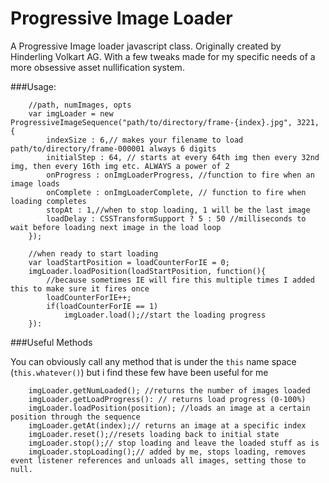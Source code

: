 Progressive Image Loader
======================

A Progressive Image loader javascript class. Originally created by Hinderling Volkart AG. With a few tweaks made for my specific needs of a more obsessive asset nullification system.

###Usage:

```
    //path, numImages, opts
    var imgLoader = new ProgressiveImageSequence("path/to/directory/frame-{index}.jpg", 3221, {
        indexSize : 6,// makes your filename to load path/to/directory/frame-000001 always 6 digits
        initialStep : 64, // starts at every 64th img then every 32nd img, then every 16th img etc. ALWAYS a power of 2
        onProgress : onImgLoaderProgress, //function to fire when an image loads
        onComplete : onImgLoaderComplete, // function to fire when loading completes
        stopAt : 1,//when to stop loading, 1 will be the last image
        loadDelay : CSSTransformSupport ? 5 : 50 //milliseconds to wait before loading next image in the load loop
    });

    //when ready to start loading
    var loadStartPosition = loadCounterForIE = 0;
    imgLoader.loadPosition(loadStartPosition, function(){
        //because sometimes IE will fire this multiple times I added this to make sure it fires once
        loadCounterForIE++;
        if(loadCounterForIE == 1)
            imgLoader.load();//start the loading progress
    }):

```

###Useful Methods

You can obviously call any method that is under the `this` name space (`this.whatever()`) but i find these few have been useful for me

```
    imgLoader.getNumLoaded(); //returns the number of images loaded
    imgLoader.getLoadProgress(): // returns load progress (0-100%)
    imgLoader.loadPosition(position); //loads an image at a certain position through the sequence
    imgLoader.getAt(index);// returns an image at a specific index
    imgLoader.reset();//resets loading back to initial state
    imgLoader.stop();// stop loading and leave the loaded stuff as is
    imgLoader.stopLoading();// added by me, stops loading, removes event listener references and unloads all images, setting those to null.
```

